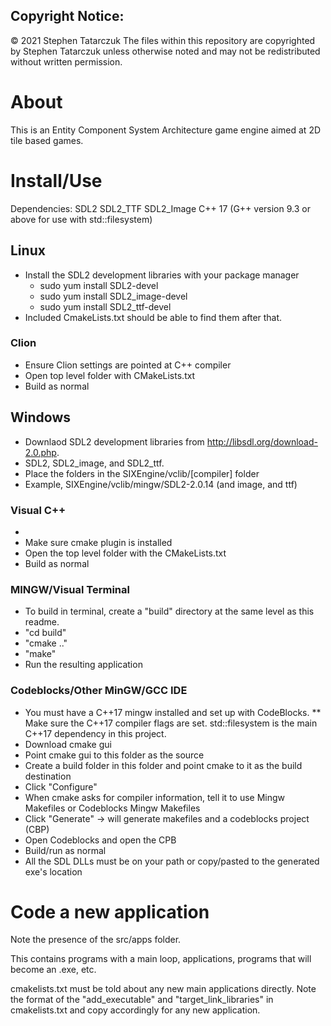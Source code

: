 Copyright Notice:
-----------------
© 2021 Stephen Tatarczuk
The files within this repository are copyrighted by Stephen Tatarczuk unless otherwise noted
and may not be redistributed without written permission.

# About

This is an Entity Component System Architecture game engine aimed at 2D tile based games. 

# Install/Use

Dependencies:
SDL2
SDL2_TTF
SDL2_Image
C++ 17 (G++ version 9.3 or above for use with std::filesystem)


## Linux 
* Install the SDL2 development libraries with your package manager
	* sudo yum install SDL2-devel
	* sudo yum install SDL2_image-devel
	* sudo yum install SDL2_ttf-devel
* Included CmakeLists.txt should be able to find them after that.
### Clion
* Ensure Clion settings are pointed at C++ compiler
* Open top level folder with CMakeLists.txt
* Build as normal
## Windows
* Downlaod SDL2 development libraries from http://libsdl.org/download-2.0.php.
* SDL2, SDL2_image, and SDL2_ttf.
* Place the folders in the SIXEngine/vclib/[compiler] folder
* Example, SIXEngine/vclib/mingw/SDL2-2.0.14 (and image, and ttf)
### Visual C++	
* 
* Make sure cmake plugin is installed
* Open the top level folder with the CMakeLists.txt
* Build as normal
### MINGW/Visual Terminal
* To build in terminal, create a "build" directory at the same level as this readme.
* "cd build"
* "cmake .."
* "make" 
* Run the resulting application
### Codeblocks/Other MinGW/GCC IDE
* You must have a C++17 mingw installed and set up with CodeBlocks.
** Make sure the C++17 compiler flags are set. std::filesystem is the main C++17 dependency in this project.
* Download cmake gui
* Point cmake gui to this folder as the source
* Create a build folder in this folder and point cmake to it as the build destination
* Click "Configure" 
* When cmake asks for compiler information, tell it to use Mingw Makefiles or Codeblocks Mingw Makefiles
* Click "Generate" -> will generate makefiles and a codeblocks project (CBP)
* Open Codeblocks and open the CPB
* Build/run as normal
* All the SDL DLLs must be on your path or copy/pasted to the generated exe's location




# Code a new application

Note the presence of the src/apps folder. 

This contains programs with a main loop, applications, programs that will become an .exe, etc.

cmakelists.txt must be told about any new main applications directly. Note the format of the "add_executable" and "target_link_libraries" in cmakelists.txt and copy accordingly for any new application.





